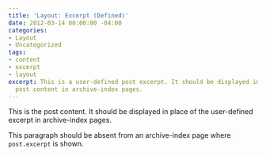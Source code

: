 ```yaml
---
title: 'Layout: Excerpt (Defined)'
date: 2012-03-14 00:00:00 -04:00
categories:
- Layout
- Uncategorized
tags:
- content
- excerpt
- layout
excerpt: This is a user-defined post excerpt. It should be displayed in place of the
  post content in archive-index pages.
---
```


This is the post content. It should be displayed in place of the user-defined excerpt in archive-index pages.

This paragraph should be absent from an archive-index page where `post.excerpt` is shown.